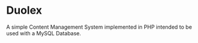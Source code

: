 # Duolex
A simple Content Management System implemented in PHP intended to be used with a MySQL Database.
